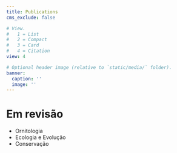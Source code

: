 ```yaml
---
title: Publications
cms_exclude: false

# View.
#   1 = List
#   2 = Compact
#   3 = Card
#   4 = Citation
view: 4

# Optional header image (relative to `static/media/` folder).
banner:
  caption: ''
  image: ''
---
```


# Em revisão

  - Ornitologia
  - Ecologia e Evolução
  - Conservação